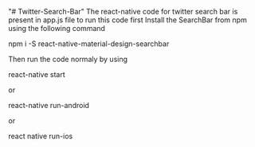 "# Twitter-Search-Bar" 
The react-native code for twitter search bar is present in app.js file to run this code first Install the SearchBar from npm using the following command 

npm i -S react-native-material-design-searchbar

Then run the code normaly by using 

react-native start 

or

react-native run-android 

or 

react native run-ios
